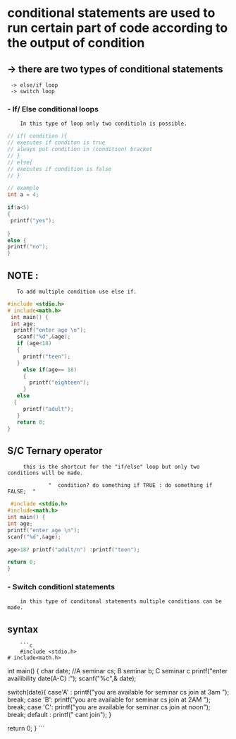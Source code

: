 # conditional statements are used to run certain part of code according to the output of condition
## -> there are two types of conditional statements
     -> else/if loop
     -> switch loop
  ### - If/ Else conditional loops
        In this type of loop only two conditioln is possible.
 ```c
// if( condition ){
// executes if conditon is true
// always put condition in (condition) bracket
// }
// else{
// executes if condition is false
// }

// example
int a = 4;

if(a<5)
{
  printf("yes");
  
}
else {
printf("no");
}
```
## NOTE :
       To add multiple condition use else if.
```c
#include <stdio.h>
# include<math.h>
 int main() {
 int age;
  printf("enter age \n");
   scanf("%d",&age);
   if (age<18)
   {
     printf("teen");
   }
     else if(age== 18)
     {
       printf("eighteen");
     }
   else
  {
     printf("adult");
   }
   return 0;
}
```
## S/C Ternary operator
         this is the shortcut for the "if/else" loop but only two conditions will be made.
                   
                 "  condition? do something if TRUE : do something if FALSE;  "
   ```c
    #include <stdio.h>
#include<math.h>
 int main() {
 int age;
  printf("enter age \n");
   scanf("%d",&age);
   
age>18? printf("adult/n") :printf("teen");
   
   return 0;
}
   ```
 ### -  Switch conditionl statements
        in this type of conditonal statements multiple conditions can be made.
        
  ## syntax
        ```c
        #include <stdio.h>
    # include<math.h>
 int main() {
   char date; //A seminar cs; B seminar b; C seminar c
   printf("enter availibility date(A-C) :");
   scanf("%c",& date);

   switch(date){
     case'A' : printf("you are available for seminar cs join at 3am ");
                  break;
     case 'B': printf("you are available for seminar cs join at 2AM ");
                  break;
      case 'C': printf("you are available for seminar cs join at noon");
                  break;
     default :   printf(" cant join");
   }

   
   return 0;
}
     ```
